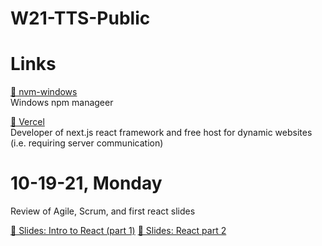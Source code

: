 # W21-TTS-Public

# Links

[🔗 nvm-windows](https://github.com/coreybutler/nvm-windows)  
Windows npm manageer

[🔗 Vercel](https://vercel.com/)  
Developer of next.js react framework and free host for dynamic websites (i.e. requiring server communication)

# 10-19-21, Monday

Review of Agile, Scrum, and first react slides

[🔗 Slides: Intro to React (part 1)](https://techtalentsouth.slides.com/techtalentsouth/react-intro-a1d4e2?token=hM1QfPFF)
[🔗 Slides: React part 2](https://techtalentsouth.slides.com/techtalentsouth/react-day-2?token=hpMxm89R)
